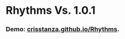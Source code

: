 # Rhythms Vs. 1.0.1

### Demo: <a href="http://crisstanza.github.io/Rhythms/" target="_blank"><b>crisstanza.github.io/Rhythms</b></a>.
